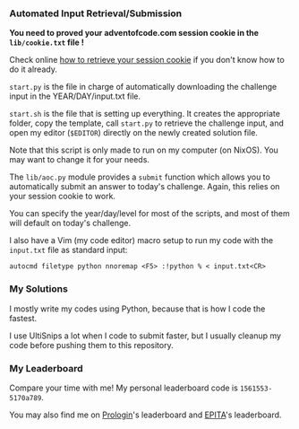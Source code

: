 ### Automated Input Retrieval/Submission

**You need to proved your adventofcode.com session cookie in the
`lib/cookie.txt` file !**

Check online [how to retrieve your session cookie](https://support.pentest-tools.com/en/scans-tools/how-to-get-the-session-cookie)
if you don't know how to do it already.

`start.py` is the file in charge of automatically downloading
the challenge input in the YEAR/DAY/input.txt file.

`start.sh` is the file that is setting up everything.
It creates the appropriate folder, copy the template,
call `start.py` to retrieve the challenge input, and open
my editor (`$EDITOR`) directly on the newly created solution file.

Note that this script is only made to run on my computer (on NixOS).
You may want to change it for your needs.


The `lib/aoc.py` module provides a `submit` function which allows you
to automatically submit an answer to today's challenge.
Again, this relies on your session cookie to work.

You can specify the year/day/level for most of the scripts, and most of them
will default on today's challenge.

I also have a Vim (my code editor) macro setup to run my code with the
`input.txt` file as standard input:
```vim
autocmd filetype python nnoremap <F5> :!python % < input.txt<CR>
```

### My Solutions

I mostly write my codes using Python, because that is how I code the fastest.

I use UltiSnips a lot when I code to submit faster, but I usually cleanup my
code before pushing them to this repository.

### My Leaderboard

Compare your time with me!
My personal leaderboard code is `1561553-5170a789`.

You may also find me on [Prologin](https://prologin.org/)'s leaderboard
and [EPITA](https://www.epita.fr/)'s leaderboard.
